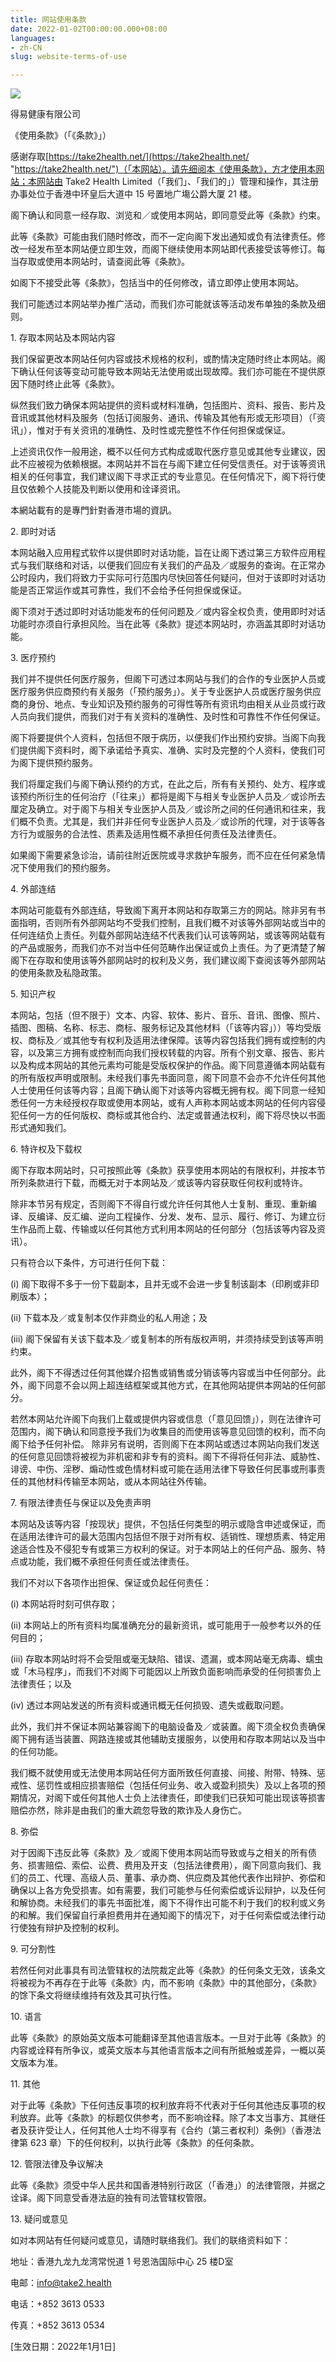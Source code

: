 ```yaml
---
title: 网站使用条款
date: 2022-01-02T00:00:00.000+08:00
languages:
- zh-CN
slug: website-terms-of-use

---
```

![](../images/picture1.png)

得易健康有限公司

《使用条款》（「《条款》」）

感谢存取[https://take2health.net/](https://take2health.net/ "https://take2health.net/")（「本网站）。请先细阅本《使用条款》，方才使用本网站；本网站由 Take2 Health Limited（「我们」、「我们的」）管理和操作，其注册办事处位于香港中环皇后大道中 15 号置地广塲公爵大厦 21 楼。

阁下确认和同意一经存取、浏览和／或使用本网站，即同意受此等《条款》约束。

此等《条款》可能由我们随时修改，而不一定向阁下发出通知或负有法律责任。修改一经发布至本网站便立即生效，而阁下继续使用本网站即代表接受该等修订。每当存取或使用本网站时，请查阅此等《条款》。

如阁下不接受此等《条款》，包括当中的任何修改，请立即停止使用本网站。

我们可能透过本网站举办推广活动，而我们亦可能就该等活动发布单独的条款及细则。

1\. 存取本网站及本网站内容

我们保留更改本网站任何内容或技术规格的权利，或酌情决定随时终止本网站。阁下确认任何该等变动可能导致本网站无法使用或出现故障。我们亦可能在不提供原因下随时终止此等《条款》。

纵然我们致力确保本网站提供的资料或材料准确，包括图片、资料、报告、影片及音讯或其他材料及服务（包括订阅服务、通讯、传输及其他有形或无形项目）（「资讯」），惟对于有关资讯的准确性、及时性或完整性不作任何担保或保证。

上述资讯仅作一般用途，概不以任何方式构成或取代医疗意见或其他专业建议，因此不应被视为依赖根据。本网站并不旨在与阁下建立任何受信责任。对于该等资讯相关的任何事宜，我们建议阁下寻求正式的专业意见。在任何情况下，阁下将行使且仅依赖个人技能及判断以使用和诠译资讯。

本網站載有的是專門針對香港市場的資訊。

2\. 即时对话

本网站融入应用程式软件以提供即时对话功能，旨在让阁下透过第三方软件应用程式与我们联络和对话，以便我们回应有关我们的产品及／或服务的查询。在正常办公时段内，我们将致力于实际可行范围内尽快回答任何疑问，但对于该即时对话功能是否正常运作或其可靠性，我们不会给予任何担保或保证。

阁下须对于透过即时对话功能发布的任何问题及／或内容全权负责，使用即时对话功能时亦须自行承担风险。当在此等《条款》提述本网站时，亦涵盖其即时对话功能。

3\. 医疗预约

我们并不提供任何医疗服务，但阁下可透过本网站与我们的合作的专业医护人员或医疗服务供应商预约有关服务（「预约服务」）。关于专业医护人员或医疗服务供应商的身份、地点、专业知识及预约服务的可得性等所有资讯均由相关从业员或行政人员向我们提供，而我们对于有关资料的准确性、及时性和可靠性不作任何保证。

阁下将要提供个人资料，包括但不限于病历，以便我们作出预约安排。当阁下向我们提供阁下资料时，阁下承诺给予真实、准确、实时及完整的个人资料，使我们可为阁下提供预约服务。

我们将厘定我们与阁下确认预约的方式，在此之后，所有有关预约、处方、程序或该预约所衍生的任何治疗（「往来」）都将是阁下与相关专业医护人员及／或诊所去厘定及确立。对于阁下与相关专业医护人员及／或诊所之间的任何通讯和往来，我们概不负责。尤其是，我们并非任何专业医护人员及／或诊所的代理，对于该等各方行为或服务的合法性、质素及适用性概不承担任何责任及法律责任。

如果阁下需要紧急诊治，请前往附近医院或寻求救护车服务，而不应在任何紧急情况下使用我们的预约服务。

4\. 外部连结

本网站可能载有外部连结，导致阁下离开本网站和存取第三方的网站。除非另有书面指明，否则所有外部网站均不受我们控制，且我们概不对该等外部网站或当中的任何连结负上责任。列载外部网站连结不代表我们认可该等网站，或该等网站载有的产品或服务，而我们亦不对当中任何范畴作出保证或负上责任。为了更清楚了解阁下在存取和使用该等外部网站时的权利及义务，我们建议阁下查阅该等外部网站的使用条款及私隐政策。

5\. 知识产权

本网站，包括（但不限于）文本、内容、软体、影片、音乐、音讯、图像、照片、插图、图稿、名称、标志、商标、服务标记及其他材料（「该等内容」））等均受版权、商标及／或其他专有权利及适用法律保障。该等内容包括我们拥有或控制的内容，以及第三方拥有或控制而向我们授权转载的内容。所有个别文章、报告、影片以及构成本网站的其他元素均可能是受版权保护的作品。阁下同意遵循本网站载有的所有版权声明或限制。未经我们事先书面同意，阁下同意不会亦不允许任何其他人士使用任何该等内容；且阁下确认阁下对该等内容概无拥有权。阁下同意一经知悉任何一方未经授权存取或使用本网站，或有人声称本网站或本网站的任何内容侵犯任何一方的任何版权、商标或其他合约、法定或普通法权利，阁下将尽快以书面形式通知我们。

6\. 特许权及下载权

阁下存取本网站时，只可按照此等《条款》获享使用本网站的有限权利，并按本节所列条款进行下载，而概无对于本网站及／或该等内容获取任何权利或特许。

除非本节另有规定，否则阁下不得自行或允许任何其他人士复制、重现、重新编译、反编译、反汇编、逆向工程操作、分发、发布、显示、履行、修订、为建立衍生作品而上载、传输或以任何其他方式利用本网站的任何部分（包括该等内容及资讯）。

只有符合以下条件，方可进行任何下载：

(i) 阁下取得不多于一份下载副本，且并无或不会进一步复制该副本（印刷或非印刷版本）；

(ii) 下载本及／或复制本仅作非商业的私人用途；及

(iii) 阁下保留有关该下载本及／或复制本的所有版权声明，并须持续受到该等声明约束。

此外，阁下不得透过任何其他媒介招售或销售或分销该等内容或当中任何部分。此外，阁下同意不会以网上超连结框架或其他方式，在其他网站提供本网站的任何部分。

若然本网站允许阁下向我们上载或提供内容或信息（「意见回馈」），则在法律许可范围内，阁下确认和同意授予我们为收集目的而使用该等意见回馈的权利，而不向阁下给予任何补偿。 除非另有说明，否则阁下在本网站或透过本网站向我们发送的任何意见回馈将被视为非机密和非专有的资料。阁下不得将任何非法、威胁性、诽谤、中伤、淫秽、煽动性或色情材料或可能在适用法律下导致任何民事或刑事责任的其他材料传输至本网站，或从本网站往外传输。

7\. 有限法律责任与保证以及免责声明

本网站及该等内容「按现状」提供，不包括任何类型的明示或隐含申述或保证，而在适用法律许可的最大范围内包括但不限于对所有权、适销性、理想质素、特定用途适合性及不侵犯专有或第三方权利的保证。对于本网站上的任何产品、服务、特点或功能，我们概不承担任何责任或法律责任。

我们不对以下各项作出担保、保证或负起任何责任：

(i) 本网站将时刻可供存取；

(ii) 本网站上的所有资料均属准确充分的最新资讯，或可能用于一般参考以外的任何目的；

(iii) 存取本网站时将不会受阻或毫无缺陷、错误、遗漏，或本网站毫无病毒、蠕虫或「木马程序」，而我们不对阁下可能因以上所致负面影响而承受的任何损害负上法律责任；以及

(iv) 透过本网站发送的所有资料或通讯概无任何损毁、遗失或截取问题。

此外，我们并不保证本网站兼容阁下的电脑设备及／或装置。阁下须全权负责确保阁下拥有适当装置、网路连接或其他辅助支援服务，以使用和存取本网站以及当中的任何功能。

我们概不就使用或无法使用本网站任何方面所致任何直接、间接、附带、特殊、惩戒性、惩罚性或相应损害赔偿（包括任何业务、收入或盈利损失）及以上各项的预期情况，对阁下或任何其他人士负上法律责任，即使我们已获知可能出现该等损害赔偿亦然，除非是由我们的重大疏忽导致的欺诈及人身伤亡。

8\. 弥偿

对于因阁下违反此等《条款》及／或阁下使用本网站而导致或与之相关的所有债务、损害赔偿、索偿、讼费、费用及开支（包括法律费用），阁下同意向我们、我们的员工、代理、高级人员、董事、承办商、供应商及其他代表作出辩护、弥偿和确保以上各方免受损害。如有需要，我们可能参与任何索偿或诉讼辩护，以及任何和解协商。未经我们的事先书面批准，阁下不得作出可能不利于我们的权利或义务的和解。我们保留自行承担费用并在通知阁下的情况下，对于任何索偿或法律行动行使独有辩护及控制的权利。

9\. 可分割性

若然任何对此事具有司法管辖权的法院裁定此等《条款》的任何条文无效，该条文将被视为不再存在于此等《条款》内，而不影响《条款》中的其他部分，《条款》的馀下条文将继续维持有效及其可执行性。

10\. 语言

此等《条款》的原始英文版本可能翻译至其他语言版本。一旦对于此等《条款》的内容或诠释有所争议，或英文版本与其他语言版本之间有所抵触或差异，一概以英文版本为准。

11\. 其他

对于此等《条款》下任何违反事项的权利放弃将不代表对于任何其他违反事项的权利放弃。此等《条款》的标题仅供参考，而不影响诠释。除了本文当事方、其继任者及获许受让人，任何其他人士均不得享有《合约（第三者权利）条例》（香港法律第 623 章）下的任何权利，以执行此等《条款》的任何条款。

12\. 管限法律及争议解决

此等《条款》须受中华人民共和国香港特别行政区（「香港」）的法律管限，并据之诠译。阁下同意受香港法庭的独有司法管辖权管限。

13\. 疑问或意见

如对本网站有任何疑问或意见，请随时联络我们。我们的联络资料如下：

地址：香港九龙九龙湾常悦道 1 号恩浩国际中心 25 楼D室

电邮：info@take2.health

电话：+852 3613 0533

传真：+852 3613 0534

\[生效日期：2022年1月1日\]